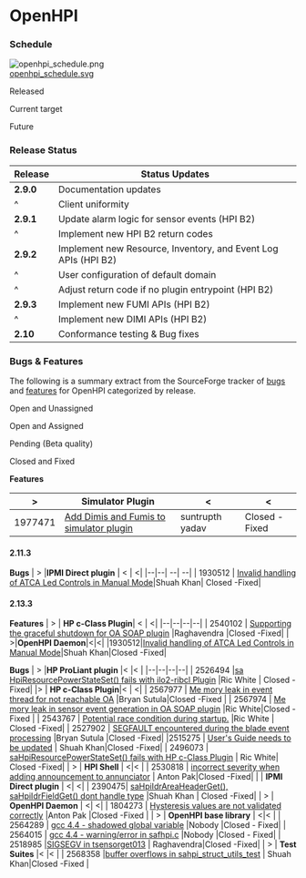 
# OpenHPI

### Schedule

![openhpi_schedule.png](http://openhpi.org/Status?action=AttachFile&do=get&target=openhpi_schedule.png "openhpi_schedule.png")  
[openhpi_schedule.svg](http://openhpi.org/Status?action=AttachFile&do=view&target=openhpi_schedule.svg)

Released

Current target

Future

### Release Status


| Release | Status Updates |
|--|--|
| **2.9.0** |Documentation updates|
| ^ | Client uniformity |
| **2.9.1** | Update alarm logic for sensor events (HPI B2) |
| ^ | Implement new HPI B2 return codes |
|**2.9.2** | Implement new Resource, Inventory, and Event Log APIs (HPI B2)|  
| ^ | User configuration of default domain| 
| ^ |Adjust return code if no plugin entrypoint (HPI B2) |
| **2.9.3** | Implement new FUMI APIs (HPI B2) |
| ^| Implement new DIMI APIs (HPI B2)|
  **2.10**|Conformance testing & Bug fixes |
### Bugs & Features

The following is a summary extract from the SourceForge tracker of  [bugs](http://sourceforge.net/tracker/?group_id=71730&atid=532251)  and  [features](http://sourceforge.net/tracker/?group_id=71730&atid=532254)  for OpenHPI categorized by release.

Open and Unassigned

Open and Assigned

Pending (Beta quality)

Closed and Fixed

**Features**

| > |**Simulator Plugin**  | <| <|
|--|--|--|--|
| 1977471|[Add Dimis and Fumis to simulator plugin](http://sourceforge.net/tracker/func=detail&aid=1977471&group_id=71730&atid=532254) |suntrupth yadav |Closed - Fixed |

#### 2.11.3
**Bugs**
| > |**IPMI Direct plugin** | < | <|
|--|--| --| --|
| 1930512 | [Invalid handling of ATCA Led Controls in Manual Mode](http://sourceforge.net/tracker/func=detail&aid=1930512&group_id=71730&atid=532251)|Shuah Khan| Closed -Fixed|

#### 2.13.3

**Features**
| > | **HP c-Class Plugin**| < | <|
|--|--|--|--|
| 2540102 | [Supporting the graceful shutdown for OA SOAP plugin](http://sourceforge.net/tracker/func=detail&aid=2540102&group_id=71730&atid=532254) |Raghavendra |Closed -Fixed|
| >|**OpenHPI Daemon**|<|<|
|1930512|[Invalid handling of ATCA Led Controls in Manual Mode](http://sourceforge.net/tracker/func=detail&aid=1930512&group_id=71730&atid=532251)|Shuah Khan|Closed -Fixed|

**Bugs**
| > |**HP ProLiant plugin**  |< |< |
|--|--|--|--|
| 2526494 |[sa HpiResourcePowerStateSet() fails with ilo2-ribcl Plugin](http://sourceforge.net/tracker/func=detail&aid=2526494&group_id=71730&atid=532251)  |Ric White | Closed -Fixed|
|>  | **HP c-Class Plugin**|< | <|
| 2567977 | [Me mory leak in event thread for not reachable OA](http://sourceforge.net/tracker/func=detail&aid=2567977&group_id=71730&atid=532251) |Bryan Sutula|Closed -Fixed |
| 2567974 | [Me mory leak in sensor event generation in OA SOAP plugin](http://sourceforge.net/tracker/func=detail&aid=2567974&group_id=71730&atid=532251) |Ric White|Closed - Fixed |
| 2543767 | [Potential race condition during startup.](http://sourceforge.net/tracker/func=detail&aid=2543767&group_id=71730&atid=532251) |Ric White | Closed -Fixed|
| 2527902 | [SEGFAULT encountered during the blade event processing](http://sourceforge.net/tracker/func=detail&aid=2527902&group_id=71730&atid=532251) |Bryan Sutula |Closed -Fixed|
|2515275  | [User's Guide needs to be updated](http://sourceforge.net/tracker/func=detail&aid=2515275&group_id=71730&atid=532251) | Shuah Khan|Closed -Fixed|
| 2496073 | [saHpiResourcePowerStateSet() fails with HP c-Class Plugin](http://sourceforge.net/tracker/func=detail&aid=2496073&group_id=71730&atid=532251) | Ric White| Closed -Fixed|
| > | **HPI Shell** | <|< |
| 2530818 | [incorrect severity when adding announcement to annunciator](http://sourceforge.net/tracker/func=detail&aid=2530818&group_id=71730&atid=532251) | Anton Pak|Closed -Fixed|
|  | **IPMI Direct plugin** | <| <|
| 2390475| [saHpiIdrAreaHeaderGet(), saHpiIdrFieldGet() dont handle type](http://sourceforge.net/tracker/func=detail&aid=2390475&group_id=71730&atid=532251) |Shuah Khan | Closed -Fixed|
| > | **OpenHPI Daemon** | <| <|
| 1804273 | [Hysteresis values are not validated correctly](http://sourceforge.net/tracker/func=detail&aid=1804273&group_id=71730&atid=532251) |Anton Pak |Closed -Fixed |
| > | **OpenHPI base library** | <|< |
| 2564289 | [gcc 4.4 - shadowed global variable](http://sourceforge.net/tracker/func=detail&aid=2564289&group_id=71730&atid=532251) |Nobody |Closed - Fixed|
| 2564015 | [gcc 4.4 - warning/error in safhpi.c](http://sourceforge.net/tracker/func=detail&aid=2564015&group_id=71730&atid=532251) |Nobody |Closed - Fixed|
| 2518985 |[SIGSEGV in tsensorget013](http://sourceforge.net/tracker/func=detail&aid=2518985&group_id=71730&atid=532251)  | Raghavendra|Closed -Fixed|
| > | **Test Suites** |< |< |
| 2568358 |[buffer overflows in sahpi_struct_utils_test](http://sourceforge.net/tracker/func=detail&aid=2568358&group_id=71730&atid=532251)  | Shuah Khan|Closed -Fixed |





